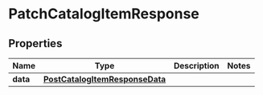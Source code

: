 # PatchCatalogItemResponse

## Properties
Name | Type | Description | Notes
------------ | ------------- | ------------- | -------------
**data** | [**PostCatalogItemResponseData**](PostCatalogItemResponseData.md) |  | 
